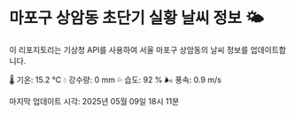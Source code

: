 
# 마포구 상암동 초단기 실황 날씨 정보 🌤️

이 리포지토리는 기상청 API를 사용하여 서울 마포구 상암동의 날씨 정보를 업데이트합니다. 

🌡️ 기온: 15.2 ℃
💧 강수량: 0 mm
💦 습도: 92 %
🌬️ 풍속: 0.9 m/s

마지막 업데이트 시각: 2025년 05월 09일 18시 11분    
